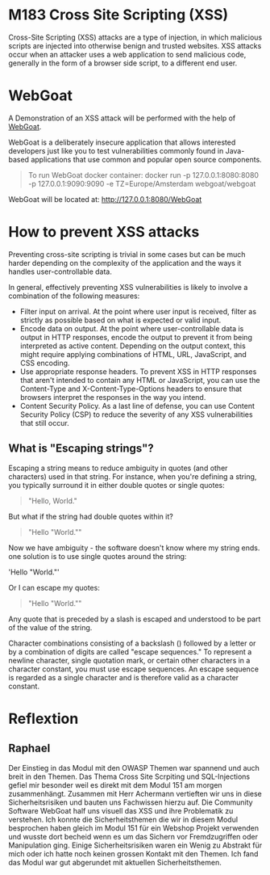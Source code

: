 # M183 Cross Site Scripting (XSS)

Cross-Site Scripting (XSS) attacks are a type of injection, in which malicious scripts are injected into otherwise benign and trusted websites. XSS attacks occur when an attacker uses a web application to send malicious code, generally in the form of a browser side script, to a different end user.

# WebGoat

A Demonstration of an XSS attack will be performed with the help of [WebGoat](https://owasp.org/www-project-webgoat/#:~:text=WebGoat%20is%20a%20deliberately%20insecure,and%20popular%20open%20source%20components.).

WebGoat is a deliberately insecure application that allows interested developers just like you to test vulnerabilities commonly found in Java-based applications that use common and popular open source components.

> To run WebGoat docker container: docker run -p 127.0.0.1:8080:8080 -p 127.0.0.1:9090:9090 -e TZ=Europe/Amsterdam webgoat/webgoat

WebGoat will be located at: http://127.0.0.1:8080/WebGoat





# How to prevent XSS attacks
Preventing cross-site scripting is trivial in some cases but can be much harder depending on the complexity of the application and the ways it handles user-controllable data.

In general, effectively preventing XSS vulnerabilities is likely to involve a combination of the following measures:

- Filter input on arrival. At the point where user input is received, filter as strictly as possible based on what is expected or valid input.
- Encode data on output. At the point where user-controllable data is output in HTTP responses, encode the output to prevent it from being interpreted as active content. Depending on the output context, this might require applying combinations of HTML, URL, JavaScript, and CSS encoding.
- Use appropriate response headers. To prevent XSS in HTTP responses that aren't intended to contain any HTML or JavaScript, you can use the Content-Type and X-Content-Type-Options headers to ensure that browsers interpret the responses in the way you intend.
- Content Security Policy. As a last line of defense, you can use Content Security Policy (CSP) to reduce the severity of any XSS vulnerabilities that still occur.

## What is "Escaping strings"?
Escaping a string means to reduce ambiguity in quotes (and other characters) used in that string. For instance, when you're defining a string, you typically surround it in either double quotes or single quotes:

> "Hello, World."

But what if the string had double quotes within it?

> "Hello "World.""

Now we have ambiguity - the software doesn't know where my string ends. one solution is to use single quotes around the string:

'Hello "World."'

Or I can escape my quotes:

> "Hello \"World.\""

Any quote that is preceded by a slash is escaped and understood to be part of the value of the string.

Character combinations consisting of a backslash (\) followed by a letter or by a combination of digits are called "escape sequences." To represent a newline character, single quotation mark, or certain other characters in a character constant, you must use escape sequences. An escape sequence is regarded as a single character and is therefore valid as a character constant.

# Reflextion

## Raphael

Der Einstieg in das Modul mit den OWASP Themen war spannend und auch breit in den Themen. Das Thema Cross Site Scrpiting und SQL-Injections gefiel mir besonder weil es direkt mit dem Modul 151 am morgen zusammenhängt. Zusammen mit Herr Achermann vertieften wir uns in diese Sicherheitsrisiken und bauten uns Fachwissen hierzu auf. Die Community Software WebGoat half uns visuell das XSS und ihre Problematik zu verstehen. Ich konnte die Sicherheitsthemen die wir in diesem Modul besprochen haben gleich im Modul 151 für ein Webshop Projekt verwenden und wusste dort becheid wenn es um das Sichern vor Fremdzugriffen oder Manipulation ging. Einige Sicherheitsrisiken waren ein Wenig zu Abstrakt für mich oder ich hatte noch keinen grossen Kontakt mit den Themen. Ich fand das Modul war gut abgerundet mit aktuellen Sicherheitsthemen.
